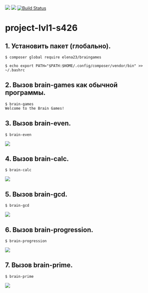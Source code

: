 <a href="https://codeclimate.com/github/ElenaB23/project-lvl1-s426/maintainability"><img src="https://api.codeclimate.com/v1/badges/0711ce4785cf866332ce/maintainability" /></a>
<a href="https://codeclimate.com/github/ElenaB23/project-lvl1-s426/test_coverage"><img src="https://api.codeclimate.com/v1/badges/0711ce4785cf866332ce/test_coverage" /></a>
[![Build Status](https://travis-ci.org/ElenaB23/project-lvl1-s426.svg?branch=master)](https://travis-ci.org/ElenaB23/project-lvl1-s426)
# project-lvl1-s426
## 1. Установить пакет (глобально).
```
$ composer global require elena23/braingames

$ echo export PATH="$PATH:$HOME/.config/composer/vendor/bin" >> ~/.bashrc
```
## 2. Вызов brain-games как обычной программы.
```
$ brain-games
Welcome to the Brain Games!
```
## 3. Вызов brain-even.
```
$ brain-even
```
<a href="https://asciinema.org/a/224966" target="_blank"><img src="https://asciinema.org/a/224966.svg" /></a>

## 4. Вызов brain-calc.
```
$ brain-calc
```
<a href="https://asciinema.org/a/224970" target="_blank"><img src="https://asciinema.org/a/224970.svg" /></a>

## 5. Вызов brain-gcd.
```
$ brain-gcd
```
<a href="https://asciinema.org/a/224972" target="_blank"><img src="https://asciinema.org/a/224972.svg" /></a>

## 6. Вызов brain-progression.
```
$ brain-progression
```
<a href="https://asciinema.org/a/225010" target="_blank"><img src="https://asciinema.org/a/225010.svg" /></a>

## 7. Вызов brain-prime.
```
$ brain-prime
```
<a href="https://asciinema.org/a/225014" target="_blank"><img src="https://asciinema.org/a/225014.svg" /></a>
